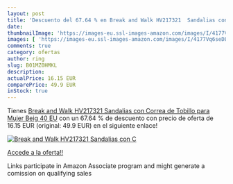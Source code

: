 ```yaml
---
layout: post
title: 'Descuento del 67.64 % en Break and Walk HV217321  Sandalias con C'
date: 
thumbnailImage: 'https://images-eu.ssl-images-amazon.com/images/I/4177Vq6seDL._SL200_.jpg'
images: [ 'https://images-eu.ssl-images-amazon.com/images/I/4177Vq6seDL._SL200_.jpg' ]
comments: true
category: ofertas
author: ring
slug: B01MZ0HMKL
description:
actualPrice: 16.15 EUR
comparePrice: 49.9 EUR
inStock: true
---
```


Tienes [Break and Walk HV217321  Sandalias con Correa de Tobillo para Mujer   Beig   40 EU](https://www.amazon.es/dp/B01MZ0HMKL/?tag=tolees-21) con un 67.64 % de descuento con precio de oferta de 16.15 EUR (original: 49.9 EUR) en el siguiente enlace!

[![Break and Walk HV217321  Sandalias con C](https://images-eu.ssl-images-amazon.com/images/I/4177Vq6seDL._SL200_.jpg)](https://www.amazon.es/dp/B01MZ0HMKL/?tag=tolees-21)

[Accede a la oferta!!](https://www.amazon.es/dp/B01MZ0HMKL/?tag=tolees-21)

Links participate in Amazon Associate program and might generate a comission on qualifying sales


